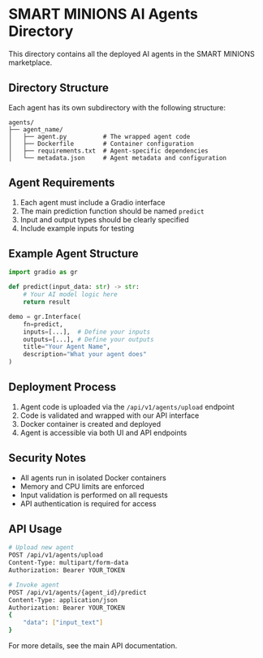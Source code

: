 # SMART MINIONS AI Agents Directory

This directory contains all the deployed AI agents in the SMART MINIONS marketplace.

## Directory Structure

Each agent has its own subdirectory with the following structure:

```
agents/
├── agent_name/
│   ├── agent.py          # The wrapped agent code
│   ├── Dockerfile        # Container configuration
│   ├── requirements.txt  # Agent-specific dependencies
│   └── metadata.json     # Agent metadata and configuration
```

## Agent Requirements

1. Each agent must include a Gradio interface
2. The main prediction function should be named `predict`
3. Input and output types should be clearly specified
4. Include example inputs for testing

## Example Agent Structure

```python
import gradio as gr

def predict(input_data: str) -> str:
    # Your AI model logic here
    return result

demo = gr.Interface(
    fn=predict,
    inputs=[...],  # Define your inputs
    outputs=[...], # Define your outputs
    title="Your Agent Name",
    description="What your agent does"
)
```

## Deployment Process

1. Agent code is uploaded via the `/api/v1/agents/upload` endpoint
2. Code is validated and wrapped with our API interface
3. Docker container is created and deployed
4. Agent is accessible via both UI and API endpoints

## Security Notes

- All agents run in isolated Docker containers
- Memory and CPU limits are enforced
- Input validation is performed on all requests
- API authentication is required for access

## API Usage

```bash
# Upload new agent
POST /api/v1/agents/upload
Content-Type: multipart/form-data
Authorization: Bearer YOUR_TOKEN

# Invoke agent
POST /api/v1/agents/{agent_id}/predict
Content-Type: application/json
Authorization: Bearer YOUR_TOKEN
{
    "data": ["input_text"]
}
```

For more details, see the main API documentation. 